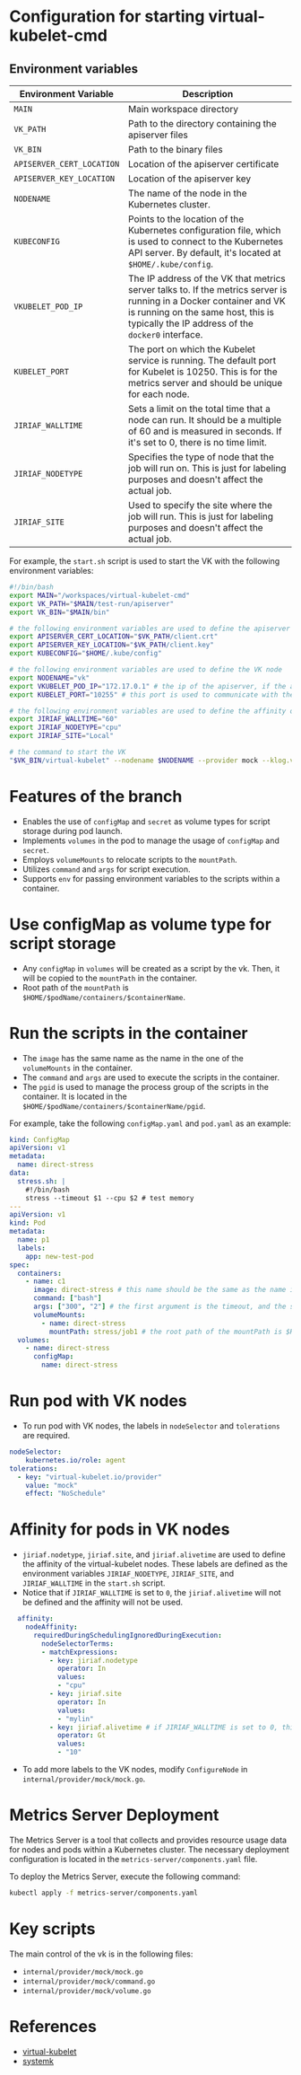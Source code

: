 # Configuration for starting virtual-kubelet-cmd
## Environment variables
| Environment Variable      | Description |
| ----------- | ----------- |
| `MAIN`      | Main workspace directory       |
| `VK_PATH`   | Path to the directory containing the apiserver files     |
| `VK_BIN`    | Path to the binary files       |
| `APISERVER_CERT_LOCATION`| Location of the apiserver certificate |
| `APISERVER_KEY_LOCATION` | Location of the apiserver key |
| `NODENAME` | The name of the node in the Kubernetes cluster. |
| `KUBECONFIG` | Points to the location of the Kubernetes configuration file, which is used to connect to the Kubernetes API server. By default, it's located at `$HOME/.kube/config`. |
| `VKUBELET_POD_IP` | The IP address of the VK that metrics server talks to. If the metrics server is running in a Docker container and VK is running on the same host, this is typically the IP address of the `docker0` interface. |
| `KUBELET_PORT` | The port on which the Kubelet service is running. The default port for Kubelet is 10250. This is for the metrics server and should be unique for each node. |
| `JIRIAF_WALLTIME` | Sets a limit on the total time that a node can run. It should be a multiple of 60 and is measured in seconds. If it's set to 0, there is no time limit. |
| `JIRIAF_NODETYPE` | Specifies the type of node that the job will run on. This is just for labeling purposes and doesn't affect the actual job. |
| `JIRIAF_SITE` | Used to specify the site where the job will run. This is just for labeling purposes and doesn't affect the actual job. |

For example, the `start.sh` script is used to start the VK with the following environment variables:
```bash
#!/bin/bash
export MAIN="/workspaces/virtual-kubelet-cmd"
export VK_PATH="$MAIN/test-run/apiserver"
export VK_BIN="$MAIN/bin"

# the following environment variables are used to define the apiserver
export APISERVER_CERT_LOCATION="$VK_PATH/client.crt"
export APISERVER_KEY_LOCATION="$VK_PATH/client.key"
export KUBECONFIG="$HOME/.kube/config"

# the following environment variables are used to define the VK node
export NODENAME="vk"
export VKUBELET_POD_IP="172.17.0.1" # the ip of the apiserver, if the apiserver is running in the docker container, the ip should be the ip of the docker0
export KUBELET_PORT="10255" # this port is used to communicate with the apiserver

# the following environment variables are used to define the affinity of the VK nodes
export JIRIAF_WALLTIME="60" 
export JIRIAF_NODETYPE="cpu"
export JIRIAF_SITE="Local"

# the command to start the VK
"$VK_BIN/virtual-kubelet" --nodename $NODENAME --provider mock --klog.v 3 > ./$NODENAME.log 2>&1 
```


# Features of the branch
- Enables the use of `configMap` and `secret` as volume types for script storage during pod launch.
- Implements `volumes` in the pod to manage the usage of `configMap` and `secret`.
- Employs `volumeMounts` to relocate scripts to the `mountPath`.
- Utilizes `command` and `args` for script execution.
- Supports `env` for passing environment variables to the scripts within a container.


# Use configMap as volume type for script storage
- Any `configMap` in `volumes` will be created as a script by the vk. Then, it will be copied to the `mountPath` in the container.
- Root path of the `mountPath` is `$HOME/$podName/containers/$containerName`.

# Run the scripts in the container
- The `image` has the same name as the name in the one of the `volumeMounts` in the container.
- The `command` and `args` are used to execute the scripts in the container.
- The `pgid` is used to manage the process group of the scripts in the container. It is located in the `$HOME/$podName/containers/$containerName/pgid`.

For example, take the following `configMap.yaml` and `pod.yaml` as an example:
```yaml
kind: ConfigMap
apiVersion: v1
metadata:
  name: direct-stress
data:
  stress.sh: |
    #!/bin/bash
    stress --timeout $1 --cpu $2 # test memory
---
apiVersion: v1
kind: Pod
metadata:
  name: p1
  labels:
    app: new-test-pod
spec:
  containers:
    - name: c1
      image: direct-stress # this name should be the same as the name in the volumeMounts
      command: ["bash"]
      args: ["300", "2"] # the first argument is the timeout, and the second argument is the cpu number as defined in the stress.sh
      volumeMounts:
        - name: direct-stress
          mountPath: stress/job1 # the root path of the mountPath is $HOME/p1/containers/c1
  volumes:
    - name: direct-stress 
      configMap:
        name: direct-stress
```

# Run pod with VK nodes
- To run pod with VK nodes, the labels in `nodeSelector` and `tolerations` are required. 
```yaml
nodeSelector:
    kubernetes.io/role: agent
tolerations:
  - key: "virtual-kubelet.io/provider"
    value: "mock"
    effect: "NoSchedule"
```

# Affinity for pods in VK nodes
- `jiriaf.nodetype`, `jiriaf.site`, and `jiriaf.alivetime` are used to define the affinity of the virtual-kubelet nodes. These labels are defined as the environment variables `JIRIAF_NODETYPE`, `JIRIAF_SITE`, and `JIRIAF_WALLTIME` in the `start.sh` script. 
- Notice that if `JIRIAF_WALLTIME` is set to `0`, the `jiriaf.alivetime` will not be defined and the affinity will not be used.

```yaml
  affinity:
    nodeAffinity:
      requiredDuringSchedulingIgnoredDuringExecution:
        nodeSelectorTerms:
        - matchExpressions:
          - key: jiriaf.nodetype
            operator: In
            values:
            - "cpu"
          - key: jiriaf.site
            operator: In
            values:
            - "mylin"
          - key: jiriaf.alivetime # if JIRIAF_WALLTIME is set to 0, this label should not be defined.
            operator: Gt
            values:
            - "10"
```

- To add more labels to the VK nodes, modify `ConfigureNode` in `internal/provider/mock/mock.go`.

# Metrics Server Deployment

The Metrics Server is a tool that collects and provides resource usage data for nodes and pods within a Kubernetes cluster. The necessary deployment configuration is located in the `metrics-server/components.yaml` file.

To deploy the Metrics Server, execute the following command:

```bash
kubectl apply -f metrics-server/components.yaml
```




# Key scripts
The main control of the vk is in the following files:
- `internal/provider/mock/mock.go`
- `internal/provider/mock/command.go`
- `internal/provider/mock/volume.go`


# References
- [virtual-kubelet](https://github.com/virtual-kubelet/virtual-kubelet)
- [systemk](https://github.com/virtual-kubelet/systemk)